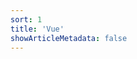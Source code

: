 ```yaml
---
sort: 1
title: 'Vue'
showArticleMetadata: false
---
```


<ClientOnly><Redirect route="/vue"/></ClientOnly>
